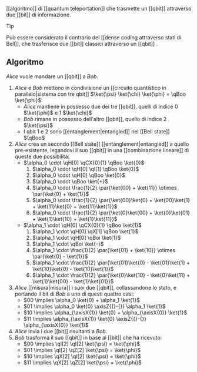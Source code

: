 [[algoritmo]] di [[quantum teleportation]] che trasmette un [[qbit]] attraverso due [[bit]] di informazione.

> [!Tip]
> Può essere considerato il contrario del [[dense coding attraverso stati di Bell]], che trasferisce due [[bit]] classici attraverso un [[qbit]] .

## Algoritmo

*Alice* vuole mandare un [[qbit]] a *Bob*.

1. *Alice* e *Bob* mettono in condivisione un [[circuito quantistico in parallelo|sistema con tre qbit]] $\ket{\psi} \ket{\chi} \ket{\phi} = \qBoo \ket{\phi}$:
	- *Alice* mantiene in possesso due dei tre [[qbit]], quelli di indice $0$ $\ket{\phi}$ e $1$ $\ket{\chi}$
	- *Bob* rimane in possesso dell'altro [[qbit]], quello di indice $2$ $\ket{\psi}$
	- I qbit $1$ e $2$ sono [[entanglement|entangled]] nel [[Bell state]] $\qBoo$
2. *Alice* crea un secondo [[Bell state]] [[entanglement|entangled]] a quello pre-esistente, legandovi il suo [[qbit]] in una [[combinazione lineare]] di queste due possibilità:
	- $\alpha_0 \cdot \qH[0] \qCX{0}{1} \qBoo \ket{0}$
		1. $\alpha_0 \cdot \qH[0] \qI[1] \qBoo \ket{0}$
		2. $\alpha_0 \cdot \qH[0] \qBoo \ket{0}$
		3. $\alpha_0 \cdot \qBoo \ket{+}$
		4. $\alpha_0 \cdot \frac{1}{2} \par{\ket{00} + \ket{11}} \otimes \par{\ket{0} + \ket{1}}$
		5. $\alpha_0 \cdot \frac{1}{2} \par{\ket{00}\ket{0} + \ket{00}\ket{1} + \ket{11}\ket{0} + \ket{11}\ket{1}}$
		6. $\alpha_0 \cdot \frac{1}{2} \par{\ket{0}\ket{00} + \ket{0}\ket{01} + \ket{1}\ket{10} + \ket{1}\ket{11}}$
	- $\alpha_1 \cdot \qH[0] \qCX{0}{1} \qBoo \ket{1}$
		1. $\alpha_1 \cdot \qH[0] \qX[1] \qBoo \ket{1}$
		2. $\alpha_1 \cdot \qH[0] \qBoi \ket{1}$
		3. $\alpha_1 \cdot \qBoi \ket{-}$
		4. $\alpha_1 \cdot \frac{1}{2} \par{\ket{01} + \ket{10}} \otimes \par{\ket{0} - \ket{1}}$
		5. $\alpha_1 \cdot \frac{1}{2} \par{\ket{01}\ket{0} - \ket{01}\ket{1} + \ket{10}\ket{0} - \ket{10}\ket{1}}$
		6. $\alpha_1 \cdot \frac{1}{2} \par{\ket{0}\ket{10} - \ket{0}\ket{11} + \ket{1}\ket{00} - \ket{1}\ket{01}}$
3. *Alice* [[misura|misura]] i suoi due [[qbit]], collassandone lo stato, e portando il bit di *Bob* a uno di questi quattro casi:
	- $00 \implies \alpha_0 \ket{0} + \alpha_1 \ket{1}$
	- $01 \implies \alpha_0 \ket{0} \axisZ{{}-{}} \alpha_1 \ket{1}$
	- $10 \implies \alpha_{\axisX{1}} \ket{0} + \alpha_{\axisX{0}} \ket{1}$
	- $11 \implies \alpha_{\axisX{1}} \ket{0} \axisZ{{}-{}} \alpha_{\axisX{0}} \ket{1}$
4. *Alice* invia i due [[bit]] risultanti a *Bob*.
5. *Bob* trasforma il suo [[qbit]] in base ai [[bit]] che ha ricevuto:
	- $00 \implies \qI[2] \qI[2] \ket{\psi} = \ket{\phi}$
	- $01 \implies \qI[2] \qZ[2] \ket{\psi} = \ket{\phi}$
	- $10 \implies \qX[2] \qI[2] \ket{\psi} = \ket{\phi}$
	- $11 \implies \qX[2] \qZ[2] \ket{\psi} = \ket{\phi}$
